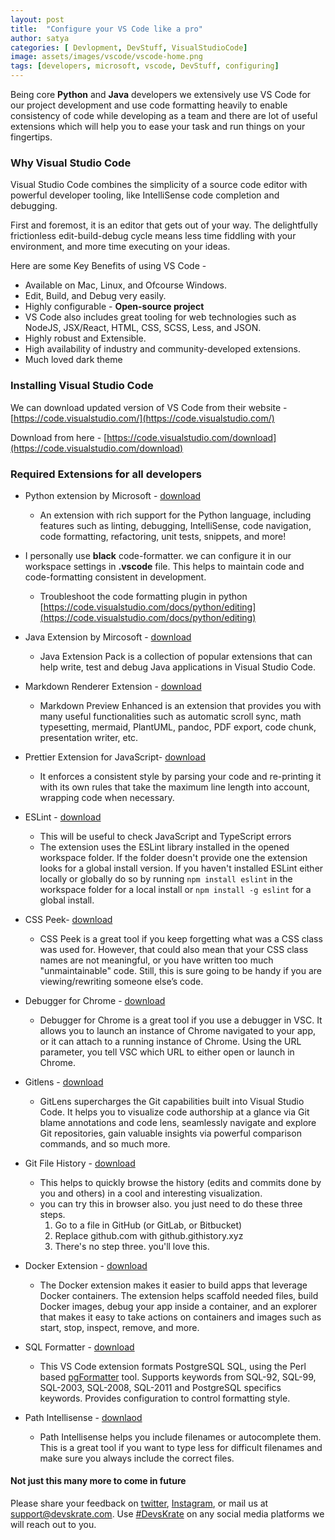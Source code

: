 ```yaml
---
layout: post
title:  "Configure your VS Code like a pro"
author: satya
categories: [ Devlopment, DevStuff, VisualStudioCode]
image: assets/images/vscode/vscode-home.png
tags: [developers, microsoft, vscode, DevStuff, configuring]
---
```


Being core **Python** and **Java** developers we extensively use VS Code for our project development and use code formatting heavily to enable consistency of code while developing as a team and there are lot of useful extensions which will help you to ease your task and run things on your fingertips.  

### Why Visual Studio Code 
Visual Studio Code combines the simplicity of a source code editor with powerful developer tooling, like IntelliSense code completion and debugging.

First and foremost, it is an editor that gets out of your way. The delightfully frictionless edit-build-debug cycle means less time fiddling with your environment, and more time executing on your ideas.

Here are some Key Benefits of using VS Code - 
* Available on Mac, Linux, and Ofcourse Windows.
* Edit, Build, and Debug very easily.
* Highly configurable - **Open-source project** 
* VS Code also includes great tooling for web technologies such as NodeJS, JSX/React, HTML, CSS, SCSS, Less, and JSON.
* Highly robust and Extensible.
* High availability of industry and community-developed extensions.
* Much loved dark theme

### Installing Visual Studio Code
We can download updated version of VS Code from their website - [https://code.visualstudio.com/](https://code.visualstudio.com/)

Download from here  - [https://code.visualstudio.com/download](https://code.visualstudio.com/download)

### Required Extensions for all developers
* Python extension by Microsoft - [download](https://marketplace.visualstudio.com/items?itemName=ms-python.python)
    - An extension with rich support for the Python language, including features such as linting, debugging, IntelliSense, code navigation, code formatting, refactoring, unit tests, snippets, and more!
* I personally use **black** code-formatter. we can configure it in our workspace settings in **.vscode** file. This helps to maintain code and code-formatting consistent in development.
    -    Troubleshoot the code formatting plugin in python
         [https://code.visualstudio.com/docs/python/editing](https://code.visualstudio.com/docs/python/editing)
* Java Extension by Mircosoft - [download](https://marketplace.visualstudio.com/items?itemName=vscjava.vscode-java-pack)
    + Java Extension Pack is a collection of popular extensions that can help write, test and debug Java applications in Visual Studio Code.

* Markdown Renderer Extension - [download](https://marketplace.visualstudio.com/items?itemName=shd101wyy.markdown-preview-enhanced)


    + Markdown Preview Enhanced is an extension that provides you with many useful functionalities such as automatic scroll sync, math typesetting, mermaid, PlantUML, pandoc, PDF export, code chunk, presentation writer, etc.

* Prettier Extension for JavaScript- [download](https://marketplace.visualstudio.com/items?itemName=esbenp.prettier-vscode)
    + It enforces a consistent style by parsing your code and re-printing it with its own rules that take the maximum line length into account, wrapping code when necessary.
    
* ESLint - [download](https://marketplace.visualstudio.com/items?itemName=dbaeumer.vscode-eslint)
    + This will be useful to check JavaScript and TypeScript errors 
    + The extension uses the ESLint library installed in the opened workspace folder. If the folder doesn't provide one the extension looks for a global install version. If you haven't installed ESLint either locally or globally do so by running `npm install eslint` in the workspace folder for a local install or `npm install -g eslint` for a global install.
* CSS Peek- [download](https://marketplace.visualstudio.com/items?itemName=pranaygp.vscode-css-peek)
    + CSS Peek is a great tool if you keep forgetting what was a CSS class was used for. However, that could also mean that your CSS class names are not meaningful, or you have written too much "unmaintainable" code. Still, this is sure going to be handy if you are viewing/rewriting someone else’s code. 

* Debugger for Chrome - [download](https://marketplace.visualstudio.com/items?itemName=msjsdiag.debugger-for-chrome)
    + Debugger for Chrome is a great tool if you use a debugger in VSC. It allows you to launch an instance of Chrome navigated to your app, or it can attach to a running instance of Chrome. Using the URL parameter, you tell VSC which URL to either open or launch in Chrome.

* Gitlens - [download](https://marketplace.visualstudio.com/items?itemName=eamodio.gitlens)
    + GitLens supercharges the Git capabilities built into Visual Studio Code. It helps you to visualize code authorship at a glance via Git blame annotations and code lens, seamlessly navigate and explore Git repositories, gain valuable insights via powerful comparison commands, and so much more.
* Git File History - [download](https://marketplace.visualstudio.com/items?itemName=pomber.git-file-history)
    + This helps to quickly browse the history (edits and commits done by you and others) in a cool and interesting visualization. 
    + you can try this in browser also. you just need to do these three steps.
        1. Go to a file in GitHub (or GitLab, or Bitbucket)
        2. Replace github.com with github.githistory.xyz
        3. There's no step three. you'll love this.
* Docker Extension - [download](https://marketplace.visualstudio.com/items?itemName=ms-azuretools.vscode-docker)
    + The Docker extension makes it easier to build apps that leverage Docker containers. The extension helps scaffold needed files, build Docker images, debug your app inside a container, and an explorer that makes it easy to take actions on containers and images such as start, stop, inspect, remove, and more.
* SQL Formatter - [download](https://marketplace.visualstudio.com/items?itemName=bradymholt.pgformatter
)
    + This VS Code extension formats PostgreSQL SQL, using the Perl based [pgFormatter](https://github.com/darold/pgFormatter) tool. Supports keywords from SQL-92, SQL-99, SQL-2003, SQL-2008, SQL-2011 and PostgreSQL specifics keywords. Provides configuration to control formatting style.
* Path Intellisense - [downlaod](https://marketplace.visualstudio.com/items?itemName=christian-kohler.path-intellisense)
    + Path Intellisense helps you include filenames or autocomplete them. This is a great tool if you want to type less for difficult filenames and make sure you always include the correct files.

#### Not just this many more to come in future
Please share your feedback on [twitter](https://twitter.com/devskrate), [Instagram](https://instagram.com/devskrate), or mail us at support@devskrate.com. Use [#DevsKrate](https://devskrate.com) on any social media platforms we will reach out to you.
